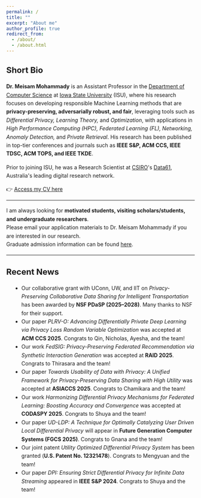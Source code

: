 ```yaml
---
permalink: /
title: ""
excerpt: "About me"
author_profile: true
redirect_from:
  - /about/
  - /about.html
---
```


<style>
  /* Scoped to this page only */
  .small-text { font-size: 14px; line-height: 1.6; }
  .small-text h1 { font-size: 22px; margin-top: 1.2em; }
  .small-text h2 { font-size: 18px; margin-top: 1.1em; }
  .small-text h3 { font-size: 16px; margin-top: 1em; }
  .small-text ul { margin-left: 1.2em; }
  .small-text hr { margin: 1.2em 0; }
</style>

<div class="small-text" markdown="1">

# Short Bio

**Dr. Meisam Mohammady** is an Assistant Professor in the [Department of Computer Science](https://www.cs.iastate.edu) at [Iowa State University](https://www.iastate.edu) (ISU), where his research focuses on developing responsible Machine Learning methods that are **privacy-preserving, adversarially robust, and fair**, leveraging tools such as *Differential Privacy, Learning Theory,* and *Optimization*, with applications in *High Performance Computing (HPC), Federated Learning (FL), Networking, Anomaly Detection,* and *Private Retrieval*. His research has been published in top-tier conferences and journals such as **IEEE S&P, ACM CCS, IEEE TDSC, ACM TOPS, and IEEE TKDE**.

 
Prior to joining ISU, he was a Research Scientist at [CSIRO](https://www.csiro.au/en/)'s [Data61](https://data61.csiro.au/), Australia's leading digital research network.



👉 [Access my CV here](_pages/CVa.pdf)

---

I am always looking for **motivated students, visiting scholars/students, and undergraduate researchers**.  
Please email your application materials to Dr. Meisam Mohammady if you are interested in our research.  
Graduate admission information can be found [here](https://www.cs.iastate.edu/computer-science-graduate-admissions).

---
# Recent News

- Our collaborative grant with UConn, UW, and IIT on *Privacy-Preserving Collaborative Data Sharing for Intelligent Transportation* has been awarded by **NSF PDaSP (2025–2028)**. Many thanks to NSF for their support.  
- Our paper *PLRV-O: Advancing Differentially Private Deep Learning via Privacy Loss Random Variable Optimization* was accepted at **ACM CCS 2025**. Congrats to Qin, Nicholas, Ayesha, and the team!  
- Our work *FedSIG: Privacy-Preserving Federated Recommendation via Synthetic Interaction Generation* was accepted at **RAID 2025**. Congrats to Thirasara and the team!  
- Our paper *Towards Usability of Data with Privacy: A Unified Framework for Privacy-Preserving Data Sharing with High Utility* was accepted at **ASIACCS 2025**. Congrats to Chamikara and the team!  
- Our work *Harmonizing Differential Privacy Mechanisms for Federated Learning: Boosting Accuracy and Convergence* was accepted at **CODASPY 2025**. Congrats to Shuya and the team!  
- Our paper *UD-LDP: A Technique for Optimally Catalyzing User Driven Local Differential Privacy* will appear in **Future Generation Computer Systems (FGCS 2025)**. Congrats to Gnana and the team!  
- Our joint patent *Utility Optimized Differential Privacy System* has been granted (**U.S. Patent No. 12321478**). Congrats to Mengyuan and the team!  
- Our paper *DPI: Ensuring Strict Differential Privacy for Infinite Data Streaming* appeared in **IEEE S&P 2024**. Congrats to Shuya and the team!  
